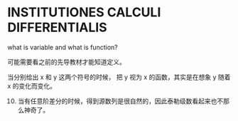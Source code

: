 # INSTITUTIONES CALCULI DIFFERENTIALIS

what is variable and what is function?

可能需要看之前的先导教材才能知道定义。

当分别给出 x 和 y 这两个符号的时候，
把 y 视为 x 的函数，其实是在想象 y 随着 x 的变化而变化。

10. 当有任意阶差分的时候，得到源数列是很自然的，因此泰勒级数看起来也不那么神奇了。
